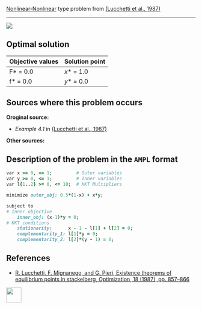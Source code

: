 [Nonlinear-Nonlinear](/test-problems/NLP-NLP-problems) type problem from [(Lucchetti et al., 1987)][Lucchetti et al., 1987]

---

![](https://github.com/basblsolver/test-problems/wiki/images/lmp_1987_01_eq.jpg)

## Optimal solution

Objective values   | Solution point           |
------------------ | ------------------------ |
F* = 0.0           | _x_* = 1.0               |
f* = 0.0           | _y_* = 0.0               |

## Sources where this problem occurs

__Oroginal source:__

 - _Example 4.1_ in [(Lucchetti et al., 1987)][Lucchetti et al., 1987]

__Other sources:__


## Description of the problem in the `AMPL` format

```ruby
var x >= 0, <= 1;         # Outer variables
var y >= 0, <= 1;         # Inner variables
var l{1..2} >= 0, <= 10;  # KKT Multipliers

minimize outer_obj: 0.5*(1-x) + x*y;

subject to
# Inner objective
    inner_obj: (x-1)*y = 0;
# KKT conditions
    stationarity:      x - 1 - l[1] + l[2] = 0;
    complementarity_1: l[1]*y = 0;
    complementarity_2: l[2]*(y - 1) = 0;
```

##  References

 -  [R. Lucchetti, F. Mignanego, and G. Pieri, Existence theorems of equilibrium points in stackelberg, Optimization, 18 (1987), pp. 857–866](https://doi.org/10.1080/02331938708843300)

[<img src="http://www.interupgrade.com/images/pfeil-backbutton.png" width="40" height="40">](/test-problems/NLP-NLP-problems "Back to summary of NLP-NLP type problems")

[Lucchetti et al., 1987]: https://doi.org/10.1080/02331938708843300